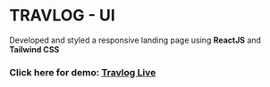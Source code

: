 
# TRAVLOG - UI

Developed and styled a responsive landing page using **ReactJS** and **Tailwind CSS**



### Click here for demo: [Travlog Live](https://travlog-rust.vercel.app/)

<!-- ### UI Captures -->